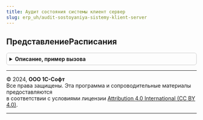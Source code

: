 ```yaml
---
title: Аудит состояния системы клиент сервер
slug: erp_uh/audit-sostoyaniya-sistemy-klient-server
---
```



## ПредставлениеРасписания
<details style="margin: 1em 0; padding: 0.5em; border: 1px solid #ccc; border-radius: 6px;">

<summary style="font-weight: bold; cursor: pointer;">Описание, пример вызова</summary>

```bsl

// Возвращает представление расписания задания выполнения проверок.
//
// Параметры:
//	Расписание - РасписаниеРегламентногоЗадания
//
// Возвращаемое значение:
//	Строка - представление расписания.
//
Функция ПредставлениеРасписания(Расписание) Экспорт
```

Пример вызова
```bsl
Результат = АудитСостоянияСистемыКлиентСервер.ПредставлениеРасписания(Расписание) 
```
</details>

---

© 2024, **ООО 1С-Софт**  
Все права защищены. Эта программа и сопроводительные материалы предоставляются  
в соответствии с условиями лицензии [Attribution 4.0 International (CC BY 4.0)](https://creativecommons.org/licenses/by/4.0/legalcode).

---
